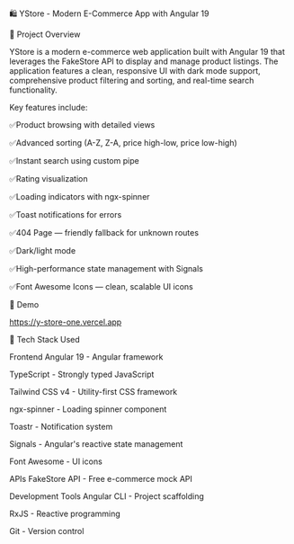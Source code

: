 🛍️ YStore - Modern E-Commerce App with Angular 19

📝 Project Overview

YStore is a modern e-commerce web application built with Angular 19 that leverages the FakeStore API to display and manage product listings. The application features a clean, responsive UI with dark mode support, comprehensive product filtering and sorting, and real-time search functionality.

Key features include:

✅Product browsing with detailed views

✅Advanced sorting (A-Z, Z-A, price high-low, price low-high)

✅Instant search using custom pipe

✅Rating visualization

✅Loading indicators with ngx-spinner

✅Toast notifications for errors

✅404 Page — friendly fallback for unknown routes

✅Dark/light mode

✅High-performance state management with Signals

✅Font Awesome Icons — clean, scalable UI icons

🎥 Demo

https://y-store-one.vercel.app

🧱 Tech Stack Used

Frontend
Angular 19 - Angular framework

TypeScript - Strongly typed JavaScript

Tailwind CSS v4 - Utility-first CSS framework

ngx-spinner - Loading spinner component

Toastr - Notification system

Signals - Angular's reactive state management

Font Awesome - UI icons

APIs
FakeStore API - Free e-commerce mock API

Development Tools
Angular CLI - Project scaffolding

RxJS - Reactive programming

Git - Version control
